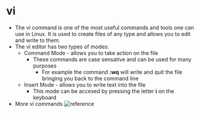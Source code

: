 # vi
* The vi command is one of the most useful commands and tools one can use in Linux. It is used to create files of any type and allows you to edit and write to them. 
* The vi editor has two types of modes:
  * Command Mode - allows you to take action on the file 
    * These commands are case sensative and can be used for many purposes
      * For example the command **:wq** will write and quit the file bringing you back to the command line
  * Insert Mode - allows you to write text into the file
    * This mode can be accesed by pressing the letter **i** on the keyboard
* More vi commands ![reference](http://www.tuncaysahin.nl/wp-content/uploads/2015/12/vi.png)

